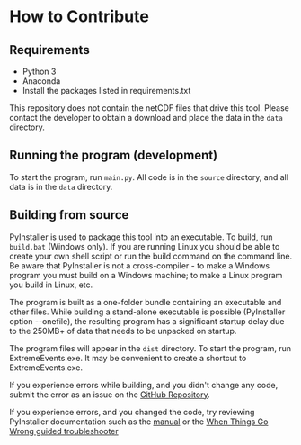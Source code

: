 # How to Contribute

## Requirements

* Python 3
* Anaconda
* Install the packages listed in requirements.txt

This repository does not contain the netCDF files that drive this tool. Please contact the developer to obtain a
download and place the data in the `data` directory.

## Running the program (development)

To start the program, run `main.py`. All code is in the `source` directory, and all data is in the `data` directory.

## Building from source

PyInstaller is used to package this tool into an executable. To build, run `build.bat` (Windows only). If you are 
running Linux you should be able to create your own shell script or run the build command on the command line. Be aware 
that PyInstaller is not a cross-compiler - to make a Windows program you must build on a Windows machine; to make a
Linux program you build in Linux, etc.

The program is built as a one-folder bundle containing an executable and other files. While building a stand-alone 
executable is possible (PyInstaller option --onefile), the resulting program has a significant startup delay due to the 
250MB+ of data that needs to be unpacked on startup.

The program files will appear in the `dist` directory. To start the program, run ExtremeEvents.exe. It may be convenient
to create a shortcut to ExtremeEvents.exe.

If you experience errors while building, and you didn't change any code, submit the error as an issue on the 
[GitHub Repository](https://github.com/Laura-Guillory/FWFA_Extreme_Events_Tool).

If you experience errors, and you changed the code, try reviewing PyInstaller documentation such as the 
[manual](https://pyinstaller.readthedocs.io/en/stable/usage.html) or the 
[When Things Go Wrong guided troubleshooter](https://pyinstaller.readthedocs.io/en/stable/when-things-go-wrong.html)